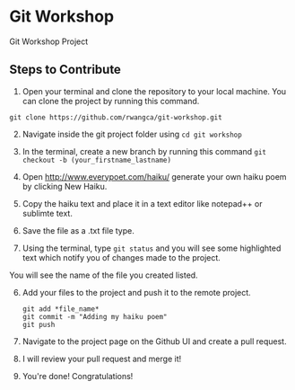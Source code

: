 # Git Workshop

Git Workshop Project

## Steps to Contribute

1. Open your terminal and clone the repository to your local machine. You can clone the project by running this command.

  `git clone https://github.com/rwangca/git-workshop.git `
  
2. Navigate inside the git project folder using `cd git workshop`

3. In the terminal, create a new branch by running this command `git checkout -b (your_firstname_lastname)`

3. Open http://www.everypoet.com/haiku/ generate your own haiku poem by clicking New Haiku.

4. Copy the haiku text and place it in a text editor like notepad++ or sublimte text.

5. Save the file as a .txt file type.

5. Using the terminal, type `git status` and you will see some highlighted text which notify you of changes made to the project. 

You will see the name of the file you created listed. 

6. Add your files to the project and push it to the remote project. 
    ```
    git add *file_name*
    git commit -m "Adding my haiku poem"
    git push
    ```
7. Navigate to the project page on the Github UI and create a pull request. 

8. I will review your pull request and merge it! 

9. You're done! Congratulations!

